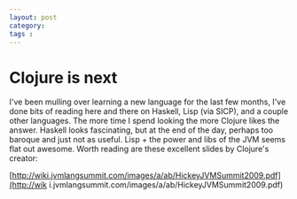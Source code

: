 ```yaml
---
layout: post
category: 
tags : 
---
```



# Clojure is next

I've been mulling over learning a new language for the last few months, I've
done bits of reading here and there on Haskell, Lisp (via SICP), and a couple
other languages. The more time I spend looking the more Clojure likes the
answer. Haskell looks fascinating, but at the end of the day, perhaps too
baroque and just not as useful. Lisp + the power and libs of the JVM seems
flat out awesome. Worth reading are these excellent slides by Clojure's
creator:

[http://wiki.jvmlangsummit.com/images/a/ab/HickeyJVMSummit2009.pdf](http://wik
i.jvmlangsummit.com/images/a/ab/HickeyJVMSummit2009.pdf)

